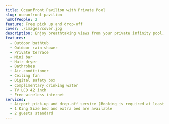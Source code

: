 ```yaml
---
title: Oceanfront Pavilion with Private Pool
slug: oceanfront-pavilion
numOfPeople: 2
feature: Free pick up and drop-off
cover: ./images/cover.jpg
description: Enjoy breathtaking views from your private infinity pool, soak in the sunshine while you sit amongst the natural tropical jungle of Phu Quoc Island. Enjoy the modern amenities of this 162 sqm rustic, chic bungalow with all handmade wood furnished crafted by local craftsmen. High on the hillside, in the heart of the jungle with an amazing view of the ocean.
features:
  - Outdoor bathtub
  - Outdoor rain shower
  - Private terrace
  - Mini bar
  - Hair dryer
  - Bathrobes
  - Air-conditioner
  - Ceiling fan
  - Digital safety box
  - Complimentary drinking water
  - TV LCD 42 inch
  - Free wireless internet
services:
  - Airport pick-up and drop-off service (Booking is required at least 1 day in advance)
  - 1 King Size bed and extra bed are available
  - 2 guests standard
---
```

